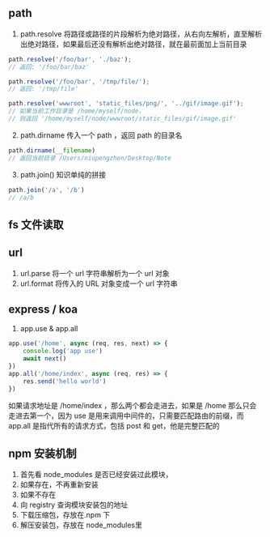 ## path
1. path.resolve 将路径或路径的片段解析为绝对路径，从右向左解析，直至解析出绝对路径，如果最后还没有解析出绝对路径，就在最前面加上当前目录
```js
path.resolve('/foo/bar', './baz');
// 返回: '/foo/bar/baz'

path.resolve('/foo/bar', '/tmp/file/');
// 返回: '/tmp/file'

path.resolve('wwwroot', 'static_files/png/', '../gif/image.gif');
// 如果当前工作目录是 /home/myself/node，
// 则返回 '/home/myself/node/wwwroot/static_files/gif/image.gif'
```
2. path.dirname 传入一个 path ，返回 path 的目录名
```js
path.dirname(__filename)
// 返回当前目录 /Users/niupengzhen/Desktop/Note
```
3. path.join() 知识单纯的拼接
```js
path.join('/a', '/b')
// /a/b
```

## fs 文件读取

## url 
1. url.parse 将一个 url 字符串解析为一个 url 对象
2. url.format 将传入的 URL 对象变成一个 url 字符串

## express / koa
1. app.use & app.all
```js
app.use('/home', async (req, res, next) => {
    console.log('app use')
    await next()
})
app.all('/home/index', async (req, res) => {
    res.send('hello world')
})
```
如果请求地址是 /home/index ，那么两个都会走进去，如果是 /home 那么只会走进去第一个，因为 use 是用来调用中间件的，只需要匹配路由的前缀，而app.all 是指代所有的请求方式，包括 post 和 get，他是完整匹配的

## npm 安装机制
1. 首先看 node_modules 是否已经安装过此模块，
2. 如果存在，不再重新安装
3. 如果不存在
4. 向 registry 查询模块安装包的地址
5. 下载压缩包，存放在.npm 下
6. 解压安装包，存放在 node_modules里
